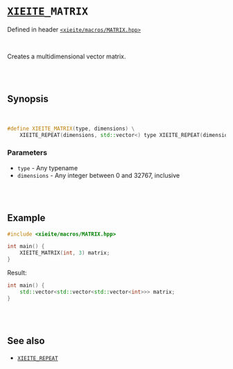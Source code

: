 # [`XIEITE`](../../docs/macros.md)`_MATRIX`
Defined in header [`<xieite/macros/MATRIX.hpp>`](../../include/xieite/macros/MATRIX.hpp)

<br/>

Creates a multidimensional vector matrix.

<br/><br/>

## Synopsis

<br/>

```cpp
#define XIEITE_MATRIX(type, dimensions) \
	XIEITE_REPEAT(dimensions, std::vector<) type XIEITE_REPEAT(dimensions, >)
```
### Parameters
- `type` - Any typename
- `dimensions` - Any integer between 0 and 32767, inclusive

<br/><br/>

## Example
```cpp
#include <xieite/macros/MATRIX.hpp>

int main() {
	XIEITE_MATRIX(int, 3) matrix;
}
```
Result:
```cpp
int main() {
	std::vector<std::vector<std::vector<int>>> matrix;
}
```

<br/><br/>

## See also
- [`XIEITE_REPEAT`](../../docs/macros/REPEAT.md)

